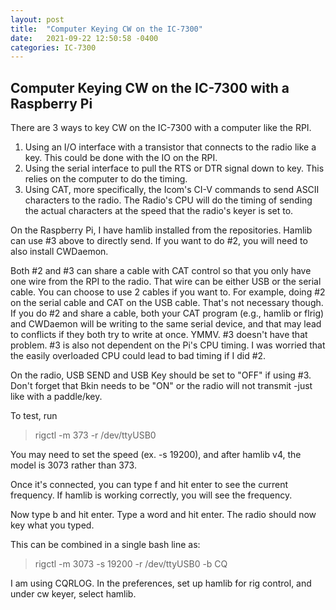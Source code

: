 ```yaml
---
layout: post
title:  "Computer Keying CW on the IC-7300"
date:   2021-09-22 12:50:58 -0400
categories: IC-7300
---
```

## Computer Keying CW on the IC-7300 with a Raspberry Pi

There are 3 ways to key CW on the IC-7300 with a computer like the RPI.
  1. Using an I/O interface with a transistor that connects to the radio like a key. This could be done with the IO on the RPI.
  2. Using the serial interface to pull the RTS or DTR signal down to key. This relies on the computer to do the timing.
  3. Using CAT, more specifically, the Icom's CI-V commands to send ASCII characters to the radio. The Radio's CPU will do the timing of sending the actual characters
at the speed that the radio's keyer is set to.

On the Raspberry Pi, I have hamlib installed from the repositories. Hamlib can use #3 above to directly send. If you want to do #2, you will need to also install CWDaemon.

Both #2 and #3 can share a cable with CAT control so that you only have one wire from the RPI to the radio. That wire can be either USB or the serial cable. You can choose
to use 2 cables if you want to. For example, doing #2 on the serial cable and CAT on the USB cable. That's not necessary though. If you do #2 and share a cable, both your CAT
program (e.g., hamlib or flrig) and CWDaemon will be writing to the same serial device, and that may lead to conflicts if they both try to write at once. YMMV. #3 doesn't have
that problem. #3 is also not dependent on the Pi's CPU timing. I was worried that the easily overloaded CPU could lead to bad timing if I did #2.

On the radio, USB SEND and USB Key should be set to "OFF" if using #3. Don't forget that Bkin needs to be "ON" or the radio will not transmit -just like with a paddle/key.

To test, run
> rigctl -m 373 -r /dev/ttyUSB0

You may need to set the speed (ex. -s 19200), and after hamlib v4, the model is 3073 rather than 373.

Once it's connected, you can type f and hit enter to see the current frequency. If hamlib is working correctly, you will see the frequency.

Now type b and hit enter. Type a word and hit enter. The radio should now key what you typed.

This can be combined in a single bash line as:
> rigctl -m 3073 -s 19200 -r /dev/ttyUSB0 -b CQ

I am using CQRLOG. In the preferences, set up hamlib for rig control, and under cw keyer, select hamlib.

